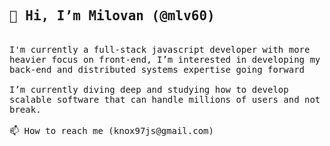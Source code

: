
<!--- old version
- 👋 Hi, I’m Milovan (@mlv60)
- 👀 I’m interested in software (especially related to my favorite industry, CRE)
- 🌱 I’m currently diving deep and learning about ReactJS
- 💞️ I’m looking to collaborate on anything that could be interesting and become useful in the world (and honestly advance my career in tech within the CRE industry)
- 📫 How to reach me (knox97js@gmail.com, therealmilovan@gmail.com)
--->

<!---
lacarone/lacarone is a ✨ special ✨ repository because its `README.md` (this file) appears on your GitHub profile.
You can click the Preview link to take a look at your changes.
--->



  
  
  <samp>
  <h2>👋 Hi, I’m Milovan (@mlv60)</h2>
    <br>I'm currently a full-stack javascript developer with more heavier focus on front-end, I’m interested in developing my back-end and distributed systems expertise going forward
    <br><br>I’m currently diving deep and studying how to develop scalable software that can handle millions of users and not break.
    <br><br>📫 How to reach me (knox97js@gmail.com)
  </samp>
  
  
